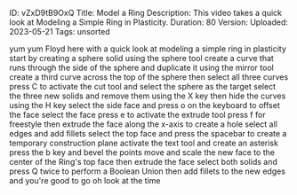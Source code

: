 ID: vZxD9tB9OxQ
Title: Model a Ring
Description: This video takes a quick look at Modeling a Simple Ring in Plasticity.
Duration: 80
Version: 
Uploaded: 2023-05-21
Tags: unsorted

yum yum Floyd here with a quick look at
modeling a simple ring in plasticity
start by creating a sphere solid using
the sphere tool create a curve that runs
through the side of the sphere and
duplicate it using the mirror tool
create a third curve across the top of
the sphere
then select all three curves press C to
activate the cut tool and select the
sphere as the target select the three
new solids and remove them using the X
key
then hide the curves using the H key
select the side face and press o on the
keyboard to offset the face select the
face press e to activate the extrude
tool press f for freestyle then extrude
the face along the x-axis to create a
hole select all edges and add fillets
select the top face and press the
spacebar to create a temporary
construction plane activate the text
tool and create an asterisk
press the b key and bevel the points
move and scale the new face to the
center of the Ring's top face then
extrude the face
select both solids and press Q twice to
perform a Boolean Union
then add fillets to the new edges
and you're good to go
oh look at the time
